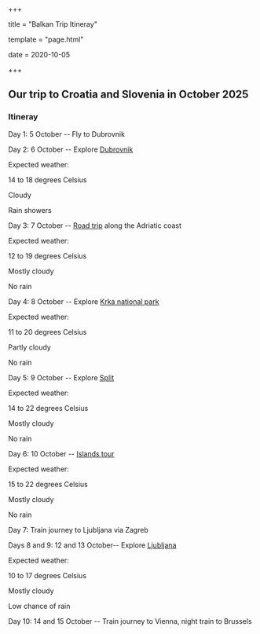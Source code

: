 +++

title = "Balkan Trip Itineray"

template = "page.html"

date = 2020-10-05

+++

## Our trip to Croatia and Slovenia in October 2025

### Itineray

Day 1: 5 October -- Fly to Dubrovnik

Day 2: 6 October -- Explore [Dubrovnik](dubrovnik/)

Expected weather:

14 to 18 degrees Celsius 

Cloudy

Rain showers

Day 3: 7 October -- [Road trip](road-trip/) along the Adriatic coast

Expected weather:

12 to 19 degrees Celsius 

Mostly cloudy

No rain

Day 4: 8 October -- Explore [Krka national park](krka/)

Expected weather:

11 to 20 degrees Celsius 

Partly cloudy

No rain

Day 5: 9 October -- Explore [Split](split/)

Expected weather:

14 to 22 degrees Celsius 

Mostly cloudy

No rain

Day 6: 10 October -- [Islands tour](islands/)

Expected weather:

15 to 22 degrees Celsius 

Mostly cloudy

No rain

Day 7: Train journey to Ljubljana via Zagreb

Days 8 and 9: 12 and 13 October-- Explore [Ljubljana](ljubljana/)

Expected weather:

10 to 17 degrees Celsius 

Mostly cloudy

Low chance of rain

Day 10: 14 and 15 October -- Train journey to Vienna, night train to Brussels

